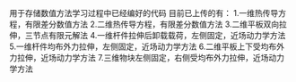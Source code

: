 用于存储数值方法学习过程中已经编好的代码
目前已上传的有：
1.一维热传导方程，有限差分数值方法
2.二维热传导方程，有限差分数值方法
3.二维平板双向拉伸，三节点有限元解法
4.一维杆件拉伸后卸载载荷，左侧固定，近场动力学方法
5.一维杆件均布外力拉伸，左侧固定，近场动力学方法
6.二维平板上下受均布外力拉伸，近场动力学方法
7.三维物块左侧固定，右侧受均布外力拉伸，近场动力学方法
